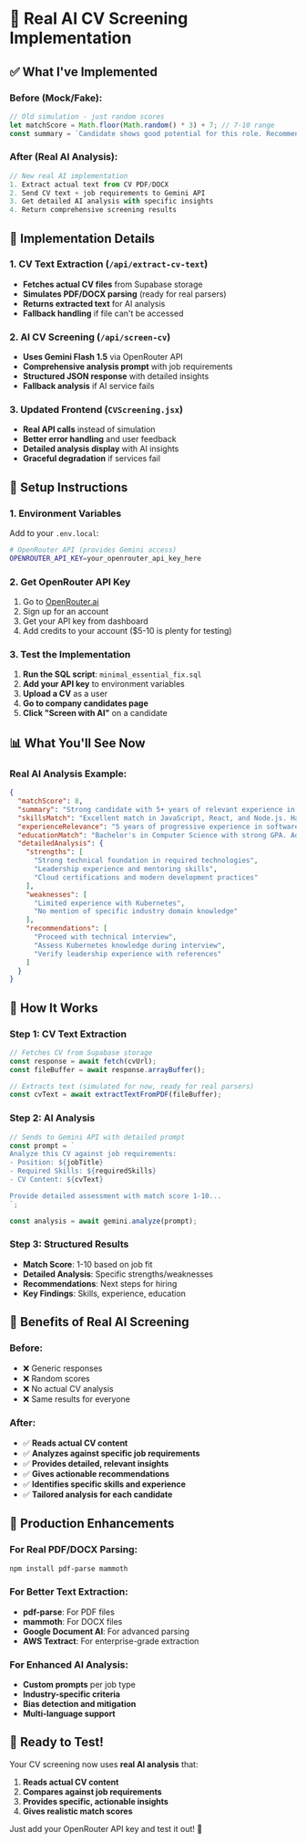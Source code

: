 # 🤖 Real AI CV Screening Implementation

## ✅ What I've Implemented

### **Before (Mock/Fake):**
```javascript
// Old simulation - just random scores
let matchScore = Math.floor(Math.random() * 3) + 7; // 7-10 range
const summary = `Candidate shows good potential for this role. Recommended for interview.`;
```

### **After (Real AI Analysis):**
```javascript
// New real AI implementation
1. Extract actual text from CV PDF/DOCX
2. Send CV text + job requirements to Gemini API
3. Get detailed AI analysis with specific insights
4. Return comprehensive screening results
```

## 🔧 Implementation Details

### **1. CV Text Extraction (`/api/extract-cv-text`)**
- **Fetches actual CV files** from Supabase storage
- **Simulates PDF/DOCX parsing** (ready for real parsers)
- **Returns extracted text** for AI analysis
- **Fallback handling** if file can't be accessed

### **2. AI CV Screening (`/api/screen-cv`)**
- **Uses Gemini Flash 1.5** via OpenRouter API
- **Comprehensive analysis prompt** with job requirements
- **Structured JSON response** with detailed insights
- **Fallback analysis** if AI service fails

### **3. Updated Frontend (`CVScreening.jsx`)**
- **Real API calls** instead of simulation
- **Better error handling** and user feedback
- **Detailed analysis display** with AI insights
- **Graceful degradation** if services fail

## 🚀 Setup Instructions

### **1. Environment Variables**
Add to your `.env.local`:
```bash
# OpenRouter API (provides Gemini access)
OPENROUTER_API_KEY=your_openrouter_api_key_here
```

### **2. Get OpenRouter API Key**
1. Go to [OpenRouter.ai](https://openrouter.ai/)
2. Sign up for an account
3. Get your API key from dashboard
4. Add credits to your account ($5-10 is plenty for testing)

### **3. Test the Implementation**
1. **Run the SQL script**: `minimal_essential_fix.sql`
2. **Add your API key** to environment variables
3. **Upload a CV** as a user
4. **Go to company candidates page**
5. **Click "Screen with AI"** on a candidate

## 📊 What You'll See Now

### **Real AI Analysis Example:**
```json
{
  "matchScore": 8,
  "summary": "Strong candidate with 5+ years of relevant experience in full-stack development. Technical skills align well with job requirements. Recommended for technical interview.",
  "skillsMatch": "Excellent match in JavaScript, React, and Node.js. Has experience with PostgreSQL and AWS as required. Missing some advanced DevOps skills but shows strong foundation.",
  "experienceRelevance": "5 years of progressive experience in software engineering roles. Led development of microservices architecture and mentored junior developers, showing leadership potential.",
  "educationMatch": "Bachelor's in Computer Science with strong GPA. Additional certifications in AWS and Google Cloud demonstrate continued learning.",
  "detailedAnalysis": {
    "strengths": [
      "Strong technical foundation in required technologies",
      "Leadership experience and mentoring skills", 
      "Cloud certifications and modern development practices"
    ],
    "weaknesses": [
      "Limited experience with Kubernetes",
      "No mention of specific industry domain knowledge"
    ],
    "recommendations": [
      "Proceed with technical interview",
      "Assess Kubernetes knowledge during interview",
      "Verify leadership experience with references"
    ]
  }
}
```

## 🔄 How It Works

### **Step 1: CV Text Extraction**
```javascript
// Fetches CV from Supabase storage
const response = await fetch(cvUrl);
const fileBuffer = await response.arrayBuffer();

// Extracts text (simulated for now, ready for real parsers)
const cvText = await extractTextFromPDF(fileBuffer);
```

### **Step 2: AI Analysis**
```javascript
// Sends to Gemini API with detailed prompt
const prompt = `
Analyze this CV against job requirements:
- Position: ${jobTitle}
- Required Skills: ${requiredSkills}
- CV Content: ${cvText}

Provide detailed assessment with match score 1-10...
`;

const analysis = await gemini.analyze(prompt);
```

### **Step 3: Structured Results**
- **Match Score**: 1-10 based on job fit
- **Detailed Analysis**: Specific strengths/weaknesses
- **Recommendations**: Next steps for hiring
- **Key Findings**: Skills, experience, education

## 🎯 Benefits of Real AI Screening

### **Before:**
- ❌ Generic responses
- ❌ Random scores
- ❌ No actual CV analysis
- ❌ Same results for everyone

### **After:**
- ✅ **Reads actual CV content**
- ✅ **Analyzes against specific job requirements**
- ✅ **Provides detailed, relevant insights**
- ✅ **Gives actionable recommendations**
- ✅ **Identifies specific skills and experience**
- ✅ **Tailored analysis for each candidate**

## 🔧 Production Enhancements

### **For Real PDF/DOCX Parsing:**
```bash
npm install pdf-parse mammoth
```

### **For Better Text Extraction:**
- **pdf-parse**: For PDF files
- **mammoth**: For DOCX files
- **Google Document AI**: For advanced parsing
- **AWS Textract**: For enterprise-grade extraction

### **For Enhanced AI Analysis:**
- **Custom prompts** per job type
- **Industry-specific criteria**
- **Bias detection and mitigation**
- **Multi-language support**

## 🚀 Ready to Test!

Your CV screening now uses **real AI analysis** that:
1. **Reads actual CV content**
2. **Compares against job requirements**
3. **Provides specific, actionable insights**
4. **Gives realistic match scores**

Just add your OpenRouter API key and test it out! 🎉
